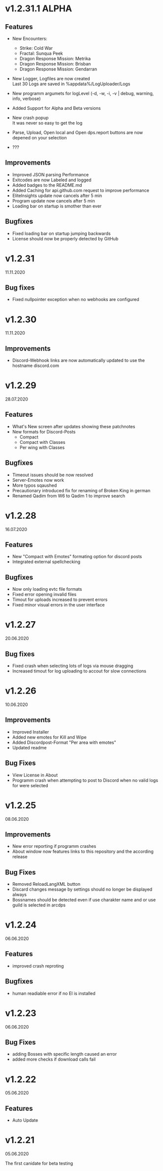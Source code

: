 # v1.2.31.1 ALPHA
## Features
- New Encounters:
    - Strike: Cold War
    - Fractal: Sunqua Peek
    - Dragon Response Mission: Metrika
    - Dragon Response Mission: Brisban
    - Dragon Response Mission: Gendarran

- New Logger, Logfiles are now created<br>
Last 30 Logs are saved in %appdata%/LogUploader/Logs
- New programm argumets for logLevel (-d, -w, -i, -v | debug, warning, info, verbose)
- Added Support for Alpha and Beta versions
- New crash popup<br>
It was never so easy to get the log
- Parse, Upload, Open local and Open dps.report buttons are now depened on your selection
- ???

## Improvements
- Improved JSON parsing Performance
- Exitcodes are now Labeled and logged
- Added badges to the README.md
- Added Caching for api.github.com request to improve performance
- EliteInsights update now cancels after 5 min
- Program update now cancels after 5 min
- Loading bar on startup is smother than ever

## Bugfixes
- Fixed loading bar on startup jumping backwards
- License should now be properly detected by GitHub

# v1.2.31
11.11.2020

## Bug fixes
- Fixed nullpointer exception when no webhooks are configured

# v1.2.30
11.11.2020

## Improvements
- Discord-Webhook links are now automatically updated to use the hostname discord.com

# v1.2.29
28.07.2020

## Features
- What's New screen after updates showing these patchnotes
- New formats for Discord-Posts
  - Compact
  - Compact with Classes
  - Per wing with Classes

## Bugfixes
- Timeout issues should be now resolved
- Server-Emotes now work
- More typos sqaushed
- Precautionary introduced fix for renaming of Broken King in german
- Renamed Qadim from W6 to Qadim 1 to improve search

# v1.2.28
16.07.2020

## Features
- New "Compact with Emotes" formating option for discord posts
- Integrated external spellchecking

## Bugfixes
- Now only loading evtc file formats
- Fixed error opening invalid files
- Timout for uploads increased to prevent errors
- Fixed minor visual errors in the user interface

# v1.2.27
20.06.2020

## Bug fixes
- Fixed crash when selecting lots of logs via mouse dragging
- Increased timout for log uploading to accout for slow connections

# v1.2.26
10.06.2020

## Improvements
- Improved Installer
- Added new emotes for Kill and Wipe
- Added Discordpost-Format "Per area with emotes"
- Updated readme

## Bug Fixes
- View License in About
- Programm crash when attempting to post to Discord when no valid logs for were selected

# v1.2.25
08.06.2020

## Improvements
- New error reporting if programm crashes
- About window now features links to this repository and the according release

## Bug Fixes
- Removed ReloadLangXML button
- Discard changes message by settings should no longer be displayed always
- Bossnames should be detected even if use charakter name and or use guild is selected in arcdps

# v1.2.24
06.06.2020

## Features
- improved crash reproting

## Bugfixes
- human readiable error if no EI is installed

# v1.2.23
06.06.2020

## Bug Fixes
- adding Bosses with specific length caused an error
- added more checks if download calls fail

# v1.2.22
05.06.2020

## Features
- Auto Update

# v1.2.21
05.06.2020

The first canidate for beta testing